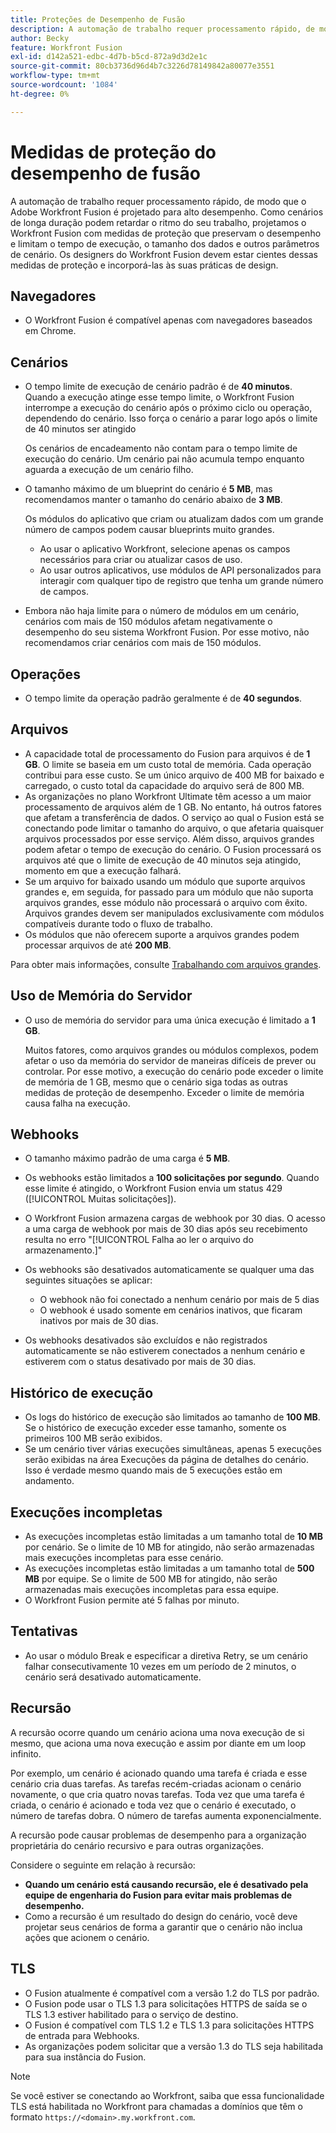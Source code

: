 ```yaml
---
title: Proteções de Desempenho de Fusão
description: A automação de trabalho requer processamento rápido, de modo que o Adobe Workfront Fusion é projetado para alto desempenho. Como cenários de longa duração podem retardar o ritmo do seu trabalho, projetamos o Workfront Fusion com medidas de proteção que preservam o desempenho e limitam o tempo de execução, o tamanho dos dados e outros parâmetros de cenário. Os designers do Workfront Fusion devem estar cientes dessas medidas de proteção e incorporá-las às suas práticas de design.
author: Becky
feature: Workfront Fusion
exl-id: d142a521-edbc-4d7b-b5cd-872a9d3d2e1c
source-git-commit: 80cb3736d96d4b7c3226d78149842a80077e3551
workflow-type: tm+mt
source-wordcount: '1084'
ht-degree: 0%

---
```


# Medidas de proteção do desempenho de fusão

A automação de trabalho requer processamento rápido, de modo que o Adobe Workfront Fusion é projetado para alto desempenho. Como cenários de longa duração podem retardar o ritmo do seu trabalho, projetamos o Workfront Fusion com medidas de proteção que preservam o desempenho e limitam o tempo de execução, o tamanho dos dados e outros parâmetros de cenário. Os designers do Workfront Fusion devem estar cientes dessas medidas de proteção e incorporá-las às suas práticas de design.

## Navegadores

* O Workfront Fusion é compatível apenas com navegadores baseados em Chrome.

## Cenários

* O tempo limite de execução de cenário padrão é de **40 minutos**. Quando a execução atinge esse tempo limite, o Workfront Fusion interrompe a execução do cenário após o próximo ciclo ou operação, dependendo do cenário. Isso força o cenário a parar logo após o limite de 40 minutos ser atingido

  Os cenários de encadeamento não contam para o tempo limite de execução do cenário. Um cenário pai não acumula tempo enquanto aguarda a execução de um cenário filho.
* O tamanho máximo de um blueprint do cenário é **5 MB**, mas recomendamos manter o tamanho do cenário abaixo de **3 MB**.

  Os módulos do aplicativo que criam ou atualizam dados com um grande número de campos podem causar blueprints muito grandes.

   * Ao usar o aplicativo Workfront, selecione apenas os campos necessários para criar ou atualizar casos de uso.
   * Ao usar outros aplicativos, use módulos de API personalizados para interagir com qualquer tipo de registro que tenha um grande número de campos.

* Embora não haja limite para o número de módulos em um cenário, cenários com mais de 150 módulos afetam negativamente o desempenho do seu sistema Workfront Fusion. Por esse motivo, não recomendamos criar cenários com mais de 150 módulos.

## Operações

* O tempo limite da operação padrão geralmente é de **40 segundos**.

<!--
* The operation timeout for calls to Adobe Workfront is **120 seconds**.
-->

## Arquivos

* A capacidade total de processamento do Fusion para arquivos é de **1 GB**. O limite se baseia em um custo total de memória. Cada operação contribui para esse custo. Se um único arquivo de 400 MB for baixado e carregado, o custo total da capacidade do arquivo será de 800 MB.
* As organizações no plano Workfront Ultimate têm acesso a um maior processamento de arquivos além de 1 GB. No entanto, há outros fatores que afetam a transferência de dados. O serviço ao qual o Fusion está se conectando pode limitar o tamanho do arquivo, o que afetaria quaisquer arquivos processados por esse serviço. Além disso, arquivos grandes podem afetar o tempo de execução do cenário. O Fusion processará os arquivos até que o limite de execução de 40 minutos seja atingido, momento em que a execução falhará.
* Se um arquivo for baixado usando um módulo que suporte arquivos grandes e, em seguida, for passado para um módulo que não suporta arquivos grandes, esse módulo não processará o arquivo com êxito. Arquivos grandes devem ser manipulados exclusivamente com módulos compatíveis durante todo o fluxo de trabalho.
* Os módulos que não oferecem suporte a arquivos grandes podem processar arquivos de até **200 MB**.

Para obter mais informações, consulte [Trabalhando com arquivos grandes](/help/workfront-fusion/references/scenarios/fusion-large-files.md).

## Uso de Memória do Servidor

* O uso de memória do servidor para uma única execução é limitado a **1 GB**.

  Muitos fatores, como arquivos grandes ou módulos complexos, podem afetar o uso da memória do servidor de maneiras difíceis de prever ou controlar. Por esse motivo, a execução do cenário pode exceder o limite de memória de 1 GB, mesmo que o cenário siga todas as outras medidas de proteção de desempenho. Exceder o limite de memória causa falha na execução.

## Webhooks

* O tamanho máximo padrão de uma carga é **5 MB**.
* Os webhooks estão limitados a **100 solicitações por segundo**. Quando esse limite é atingido, o Workfront Fusion envia um status 429 ([!UICONTROL Muitas solicitações]).
* O Workfront Fusion armazena cargas de webhook por 30 dias. O acesso a uma carga de webhook por mais de 30 dias após seu recebimento resulta no erro &quot;[!UICONTROL Falha ao ler o arquivo do armazenamento.]&quot;
* Os webhooks são desativados automaticamente se qualquer uma das seguintes situações se aplicar:

   * O webhook não foi conectado a nenhum cenário por mais de 5 dias
   * O webhook é usado somente em cenários inativos, que ficaram inativos por mais de 30 dias.

* Os webhooks desativados são excluídos e não registrados automaticamente se não estiverem conectados a nenhum cenário e estiverem com o status desativado por mais de 30 dias.

## Histórico de execução

* Os logs do histórico de execução são limitados ao tamanho de **100 MB**. Se o histórico de execução exceder esse tamanho, somente os primeiros 100 MB serão exibidos.
* Se um cenário tiver várias execuções simultâneas, apenas 5 execuções serão exibidas na área Execuções da página de detalhes do cenário. Isso é verdade mesmo quando mais de 5 execuções estão em andamento.

## Execuções incompletas

* As execuções incompletas estão limitadas a um tamanho total de **10 MB** por cenário. Se o limite de 10 MB for atingido, não serão armazenadas mais execuções incompletas para esse cenário.
* As execuções incompletas estão limitadas a um tamanho total de **500 MB** por equipe. Se o limite de 500 MB for atingido, não serão armazenadas mais execuções incompletas para essa equipe.
* O Workfront Fusion permite até 5 falhas por minuto.

## Tentativas

* Ao usar o módulo Break e especificar a diretiva Retry, se um cenário falhar consecutivamente 10 vezes em um período de 2 minutos, o cenário será desativado automaticamente.

## Recursão

A recursão ocorre quando um cenário aciona uma nova execução de si mesmo, que aciona uma nova execução e assim por diante em um loop infinito.

Por exemplo, um cenário é acionado quando uma tarefa é criada e esse cenário cria duas tarefas. As tarefas recém-criadas acionam o cenário novamente, o que cria quatro novas tarefas. Toda vez que uma tarefa é criada, o cenário é acionado e toda vez que o cenário é executado, o número de tarefas dobra. O número de tarefas aumenta exponencialmente.

A recursão pode causar problemas de desempenho para a organização proprietária do cenário recursivo e para outras organizações.

Considere o seguinte em relação à recursão:

* **Quando um cenário está causando recursão, ele é desativado pela equipe de engenharia do Fusion para evitar mais problemas de desempenho.**
* Como a recursão é um resultado do design do cenário, você deve projetar seus cenários de forma a garantir que o cenário não inclua ações que acionem o cenário.

## TLS

* O Fusion atualmente é compatível com a versão 1.2 do TLS por padrão.
* O Fusion pode usar o TLS 1.3 para solicitações HTTPS de saída se o TLS 1.3 estiver habilitado para o serviço de destino.
* O Fusion é compatível com TLS 1.2 e TLS 1.3 para solicitações HTTPS de entrada para Webhooks.
* As organizações podem solicitar que a versão 1.3 do TLS seja habilitada para sua instância do Fusion.

>[!NOTE]
>
> Se você estiver se conectando ao Workfront, saiba que essa funcionalidade TLS está habilitada no Workfront para chamadas a domínios que têm o formato `https://<domain>.my.workfront.com`.
